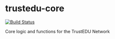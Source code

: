 # trustedu-core
[![Build Status](https://travis-ci.org/TrustEDU/trustedu-core.svg?branch=master)](https://travis-ci.org/TrustEDU/trustedu-core)

Core logic and functions for the TrustEDU Network
